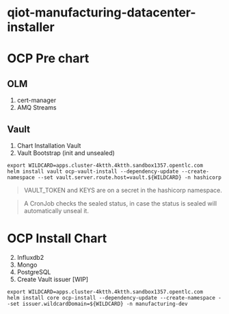 # qiot-manufacturing-datacenter-installer

# OCP Pre chart

## OLM

1. cert-manager
2. AMQ Streams

## Vault

1. Chart Installation Vault
3. Vault Bootstrap (init and unsealed)

```
export WILDCARD=apps.cluster-4ktth.4ktth.sandbox1357.opentlc.com
helm install vault ocp-vault-install --dependency-update --create-namespace --set vault.server.route.host=vault.${WILDCARD} -n hashicorp
```
>
> VAULT_TOKEN and KEYS are on a secret in the hashicorp namespace.
>

>
> A CronJob checks the sealed status, in case the status is sealed will automatically unseal it.
>

# OCP Install Chart


2. Influxdb2
3. Mongo
4. PostgreSQL
5. Create Vault issuer [WIP]

```
export WILDCARD=apps.cluster-4ktth.4ktth.sandbox1357.opentlc.com
helm install core ocp-install --dependency-update --create-namespace --set issuer.wildcardDomain=${WILDCARD} -n manufacturing-dev
```